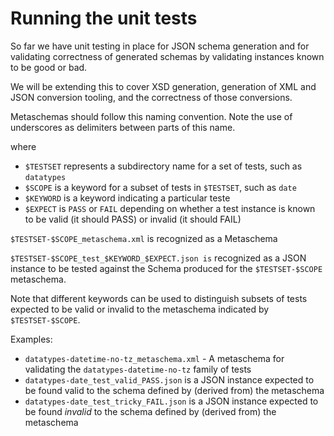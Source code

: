 # Running the unit tests

So far we have unit testing in place for JSON schema generation and for validating correctness of generated schemas by validating instances known to be good or bad.

We will be extending this to cover XSD generation, generation of XML and JSON conversion tooling, and the correctness of those conversions.

Metaschemas should follow this naming convention. Note the use of underscores as delimiters between parts of this name.

where
- `$TESTSET` represents a subdirectory name for a set of tests, such as `datatypes`
- `$SCOPE` is a keyword for a subset of tests in `$TESTSET`, such as `date`
- `$KEYWORD` is a keyword indicating a particular teste
- `$EXPECT` is `PASS` or `FAIL` depending on whether a test instance is known to be valid (it should PASS) or invalid (it should FAIL)


`$TESTSET-$SCOPE_metaschema.xml` is recognized as a Metaschema

`$TESTSET-$SCOPE_test_$KEYWORD_$EXPECT.json is` recognized as a JSON instance to be tested against the Schema produced for the `$TESTSET-$SCOPE` metaschema.

Note that different keywords can be used to distinguish subsets of tests expected to be valid or invalid to the metaschema indicated by `$TESTSET-$SCOPE`.

Examples:

- `datatypes-datetime-no-tz_metaschema.xml` - A metaschema for validating the `datatypes-datetime-no-tz` family of tests
- `datatypes-date_test_valid_PASS.json` is a JSON instance expected to be found valid to the schema defined by (derived from) the metaschema
- `datatypes-date_test_tricky_FAIL.json` is a JSON instance expected to be found *invalid* to the schema defined by (derived from) the metaschema




